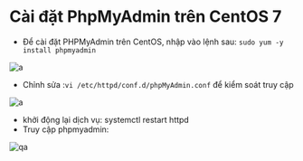 # Cài đặt PhpMyAdmin trên CentOS 7

- Để cài đặt PHPMyAdmin trên CentOS, nhập vào lệnh sau:
`sudo yum -y install phpmyadmin`

![a](https://f4-zpcloud.zdn.vn/5276966367610924131/1a79e2bfedac27f27ebd.jpg)

- Chỉnh sửa :`vi /etc/httpd/conf.d/phpMyAdmin.conf` để kiểm soát truy cập

![a](https://f5-zpcloud.zdn.vn/731417932279303498/7b40fdf0bfe375bd2cf2.jpg)
- khởi động lại dịch vụ: systemctl restart httpd
- Truy cập phpmyadmin:

![qa](https://f5-zpcloud.zdn.vn/216731985416609855/39def0be8dad47f31ebc.jpg)